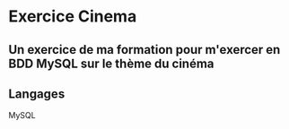 # Exercice Cinema
## Un exercice de ma formation pour m'exercer en BDD MySQL sur le thème du cinéma
## Langages
MySQL
